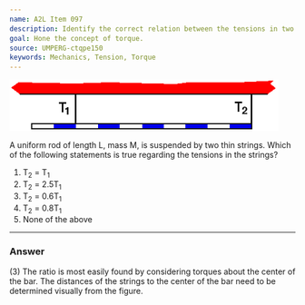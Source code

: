 ```yaml
---
name: A2L Item 097
description: Identify the correct relation between the tensions in two strings supporting a uniform bar.
goal: Hone the concept of torque.
source: UMPERG-ctqpe150
keywords: Mechanics, Tension, Torque
---
```


![Item097_fig1.gif](../images/Item097_fig1.gif)

A uniform rod of length L, mass M, is suspended by two thin strings. 
Which of the following statements is true regarding the tensions in the
strings?

1. T<sub>2</sub> = T<sub>1</sub>
2. T<sub>2</sub> = 2.5T<sub>1</sub>
3. T<sub>2</sub> = 0.6T<sub>1</sub>
4. T<sub>2</sub> = 0.8T<sub>1</sub>
5. None of the above

<hr/>

### Answer

(3) The ratio is most easily found by considering torques about the
center of the bar.  The distances of the strings to the center of the
bar need to be determined visually from the figure.
